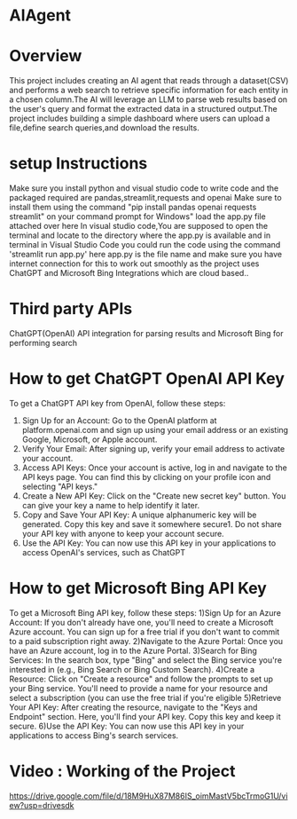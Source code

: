 # AIAgent
# Overview
This project includes creating an AI agent that reads through a dataset(CSV)
and performs a web search to retrieve specific information for each entity in a 
chosen column.The AI will leverage an LLM to parse web results based on the user's query
and format the extracted data in a structured output.The project includes building a simple dashboard where 
users can upload a file,define search queries,and download the results.

# setup Instructions
Make sure you install python and visual studio code to write code 
and the packaged required are pandas,streamlit,requests and openai
Make sure to install them using the command
"pip install pandas openai requests streamlit" on your command prompt for Windows"
load the app.py file attached over here
In visual studio code,You are supposed to open the terminal and locate to the directory where the app.py is available and
in terminal in Visual Studio Code you could run the code using the command
'streamlit run app.py'
here app.py is the file name and make sure you have internet connection for this to work out smoothly as the project uses ChatGPT and Microsoft Bing Integrations which are cloud based..
# Third party APIs 
ChatGPT(OpenAI) API integration for parsing results and Microsoft Bing for performing search
# How to get ChatGPT OpenAI API Key
To get a ChatGPT API key from OpenAI, follow these steps:
1) Sign Up for an Account: Go to the OpenAI platform at platform.openai.com and sign up using your email address or an existing Google, Microsoft, or Apple account.
2) Verify Your Email: After signing up, verify your email address to activate your account.
3) Access API Keys: Once your account is active, log in and navigate to the API keys page. You can find this by clicking on your profile icon and selecting "API keys."
4) Create a New API Key: Click on the "Create new secret key" button. You can give your key a name to help identify it later.
5) Copy and Save Your API Key: A unique alphanumeric key will be generated. Copy this key and save it somewhere secure1. Do not share your API key with anyone to keep your account secure.
6) Use the API Key: You can now use this API key in your applications to access OpenAI's services, such as ChatGPT

# How to get Microsoft Bing API Key
To get a Microsoft Bing API key, follow these steps:
1)Sign Up for an Azure Account: If you don't already have one, you'll need to create a Microsoft Azure account. You can sign up for a free trial if you don't want to commit to a paid subscription right away.
2)Navigate to the Azure Portal: Once you have an Azure account, log in to the Azure Portal.
3)Search for Bing Services: In the search box, type "Bing" and select the Bing service you're interested in (e.g., Bing Search or Bing Custom Search).
4)Create a Resource: Click on "Create a resource" and follow the prompts to set up your Bing service. You'll need to provide a name for your resource and select a subscription (you can use the free trial if you're eligible
5)Retrieve Your API Key: After creating the resource, navigate to the "Keys and Endpoint" section. Here, you'll find your API key. Copy this key and keep it secure.
6)Use the API Key: You can now use this API key in your applications to access Bing's search services.

# Video : Working of the Project
https://drive.google.com/file/d/18M9HuX87M86IS_oimMastV5bcTrmoG1U/view?usp=drivesdk
